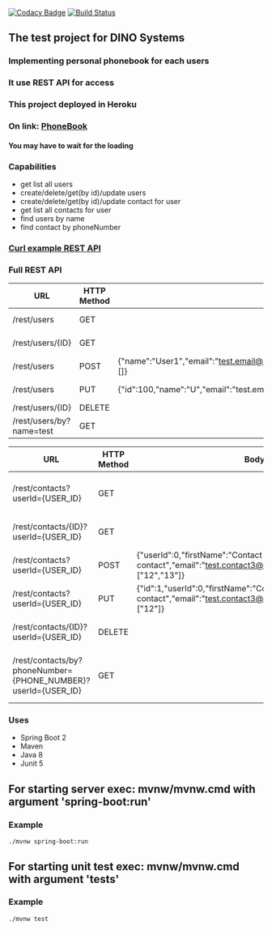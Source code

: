 [![Codacy Badge](https://api.codacy.com/project/badge/Grade/a21ba405634c43c78f9aeabc165b0927)](https://www.codacy.com/manual/WitalijBukatkin/PhoneBook?utm_source=github.com&amp;utm_medium=referral&amp;utm_content=WitalijBukatkin/PhoneBook&amp;utm_campaign=Badge_Grade)
[![Build Status](https://travis-ci.org/WitalijBukatkin/PhoneBook.svg?branch=master)](https://travis-ci.org/WitalijBukatkin/PhoneBook)

## The test project for DINO Systems
### Implementing personal phonebook for each users
### It use REST API for access

### This project deployed in Heroku
### On link: [PhoneBook](https://phonebookwitalijbukatkin.herokuapp.com/)
#### You may have to wait for the loading

### Capabilities
- get list all users
- create/delete/get(by id)/update users
- create/delete/get(by id)/update contact for user
- get list all contacts for user
- find users by name
- find contact by phoneNumber

### [Curl example REST API](https://github.com/WitalijBukatkin/PhoneBook/blob/master/curl_rest_tests.md)

### Full REST API
| URL | HTTP Method | Body | Description |
| --- | ---- | ----| --- |
| /rest/users | GET | | Get users list |
| /rest/users/{ID} | GET  | | Get user by id |
| /rest/users |  POST | {"name":"User1","email":"test.email@mail.com","password":"Password","contacts":[]} | Create user |
| /rest/users | PUT | {"id":100,"name":"U","email":"test.em","password":"Passwo","contacts":[]} | Update user |
| /rest/users/{ID} | DELETE | | Delete user |
| /rest/users/by?name=test| GET |  | Find user by name |

| URL | HTTP Method | Body | Description |
| ---  | ---- | ----| --- |
| /rest/contacts?userId={USER_ID} | GET | | Get contacts list for userId|
| /rest/contacts/{ID}?userId={USER_ID}  | GET  | | Get contact for userId by id |
| /rest/contacts?userId={USER_ID} |  POST | {"userId":0,"firstName":"Contact New","secondName":"Test contact","email":"test.contact3@mail.com","phoneNumbers":["12","13"]} | Create contact for userId |
| /rest/contacts?userId={USER_ID}  | PUT | {"id":1,"userId":0,"firstName":"Contact","secondName":"Test contact","email":"test.contact3@mail.com","phoneNumbers":["12"]} | Update contact for userId |
| /rest/contacts/{ID}?userId={USER_ID}  | DELETE | | Delete contact for userId |
| /rest/contacts/by?phoneNumber={PHONE_NUMBER}?userId={USER_ID} | GET |  |Find contact for userId=0 by phone number |

### Uses
- Spring Boot 2
- Maven
- Java 8
- Junit 5

## For starting server exec: mvnw/mvnw.cmd with argument 'spring-boot:run'
### Example
`./mvnw spring-boot:run`

## For starting unit test exec: mvnw/mvnw.cmd with argument 'tests'
### Example
`./mvnw test`